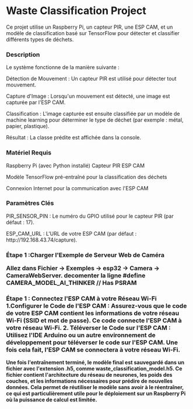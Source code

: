 <h1>Waste Classification Project</h1>
Ce projet utilise un Raspberry Pi, un capteur PIR, une ESP CAM, et un modèle de classification basé sur TensorFlow pour détecter et classifier différents types de déchets.
<h3>Description</h3>
Le système fonctionne de la manière suivante :

<p>Détection de Mouvement : Un capteur PIR est utilisé pour détecter tout mouvement.</p>
<p>Capture d'Image : Lorsqu'un mouvement est détecté, une image est capturée par l'ESP CAM.</p
<p>Classification : L'image capturée est ensuite classifiée par un modèle de machine learning pour déterminer le type de déchet (par exemple : métal, papier, plastique).</p>
<p>Résultat : La classe prédite est affichée dans la console.</p>
<h3>Matériel Requis</h3>
Raspberry Pi (avec Python installé)
Capteur PIR
ESP CAM
<p>Modèle TensorFlow pré-entraîné pour la classification des déchets</p>
<p>Connexion Internet pour la communication avec l'ESP CAM</p>

<h3>Paramètres Clés</h3>

<p>PIR_SENSOR_PIN : Le numéro du GPIO utilisé pour le capteur PIR (par défaut : 17).</p>
<p>ESP_CAM_URL : L'URL de votre ESP CAM (par défaut : http://192.168.43.74/capture).</p>
<h3>Étape 1 :Charger l'Exemple de Serveur Web de Caméra

<b>Allez dans Fichier -> Exemples -> esp32 -> Camera -> CameraWebServer.</b>
<b>decomenter  la ligne   #define CAMERA_MODEL_AI_THINKER // Has PSRAM  </b>
</h3>
<h3>Étape 1 : Connectez l'ESP CAM à votre Réseau Wi-Fi
 1.Configurer le Code de l'ESP CAM : Assurez-vous que le code de votre ESP CAM contient les informations de votre réseau Wi-Fi (SSID et mot de passe). Ce code connecte l'ESP CAM à votre réseau Wi-Fi.
 2. Téléverser le Code sur l'ESP CAM : Utilisez l'IDE Arduino ou un autre environnement de développement pour téléverser le code sur l'ESP CAM. Une fois cela fait, l'ESP CAM se connectera à votre réseau Wi-Fi.
</h3>

<b>Une fois l'entraînement terminé, le modèle final est sauvegardé dans un fichier avec l'extension .h5, comme waste_classification_model.h5. Ce fichier contient l'architecture du réseau de neurones, les poids des couches, et les informations nécessaires pour prédire de nouvelles données. Cela permet de réutiliser le modèle sans avoir à le réentraîner, ce qui est particulièrement utile pour le déploiement sur un Raspberry Pi où la puissance de calcul est limitée.</b>
